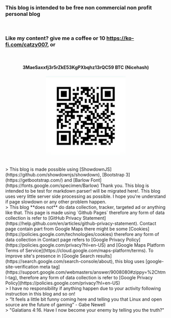 ### **This blog is intended to be free non commercial non profit personal blog** 

<br>

### Like my content? give me a coffee or 10 <https://ko-fi.com/catzy007>, or

<br>
<h4 align="center">3MaeSaxxfj3r5rZkE53KgPXbqhz13rQC59<strong> BTC (Nicehash)</strong></h4>
<p align="center">
	<img src="./pages/about/btc.jpg" height="250px" alt="MXMG address">
</p> 

<br>
> This blog is made possible using [ShowdownJS](https://github.com/showdownjs/showdown), 
[Bootstrap 3](https://getbootstrap.com/) and [Barlow Font](https://fonts.google.com/specimen/Barlow) Thank you. 
This blog is intended to be test for markdown parser! <https://umbrellafwd.blogspot.com/> will be migrated here!. 
This blog uses very little server side processing as possible. I hope you're understand if page slowdown or any other problem happen.

<br>
> This blog **does not** do data collection, tracker, targeted ad or anything like that. This page is made using `Github Pages` therefore any form of data collection is refer to [GitHub Privacy Statement](https://help.github.com/en/articles/github-privacy-statement). Contact page contain part from Google Maps  there might be some [Cookies](https://policies.google.com/technologies/cookies) therefore any form of data collection in Contact page refers to [Google Privacy Policy](https://policies.google.com/privacy?hl=en-US) and [Google Maps Platform Terms of Service](https://cloud.google.com/maps-platform/terms). To improve site's presence in [Google Search results](https://search.google.com/search-console/about), this blog uses [google-site-verification meta tag](https://support.google.com/webmasters/answer/9008080#zippy=%2Chtml-tag), therefore any form of data collection is refer to [Google Privacy Policy](https://policies.google.com/privacy?hl=en-US)

<br>
> I have no responsibility if anything happen due to your activity following instruction in this blog and so on! 

<br>
> “It feels a little bit funny coming here and telling you that Linux and open source are the future of gaming” - Gabe Newell

<br>
> "Galatians 4:16. Have I now become your enemy by telling you the truth?"
